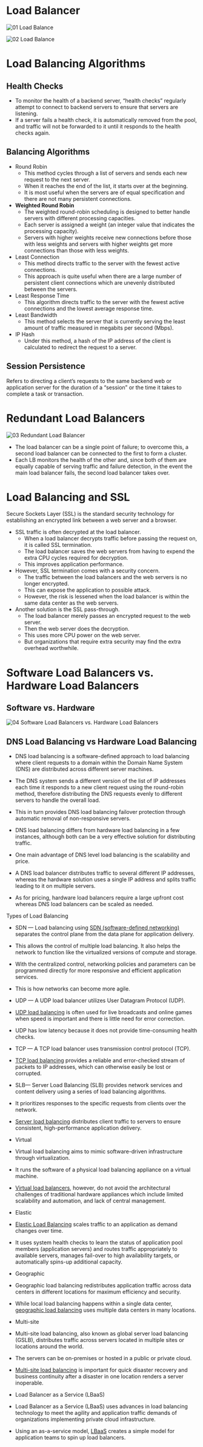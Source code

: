 # Load Balancer
![01 Load Balance](https://raw.githubusercontent.com/lambda826/My-Notebook/master/08%20Distributed%20System/01%20System%20Design/01%20System%20Design%20Tools/resource/load%20balance/01%20Load%20Balance.png)

![02 Load Balance](https://raw.githubusercontent.com/lambda826/My-Notebook/master/08%20Distributed%20System/01%20System%20Design/01%20System%20Design%20Tools/resource/load%20balance/02%20Load%20Balance.png)


# Load Balancing Algorithms
## Health Checks
- To monitor the health of a backend server, “health checks” regularly attempt to connect to backend servers to ensure that servers are listening.
- If a server fails a health check, it is automatically removed from the pool, and traffic will not be forwarded to it until it responds to the health checks again.

## Balancing Algorithms
- Round Robin
	- This method cycles through a list of servers and sends each new request to the next server.
	- When it reaches the end of the list, it starts over at the beginning.
	- It is most useful when the servers are of equal specification and there are not many persistent connections.
- **Weighted Round Robin**
	- The weighted round-robin scheduling is designed to better handle servers with different processing capacities.
	- Each server is assigned a weight (an integer value that indicates the processing capacity).
	- Servers with higher weights receive new connections before those with less weights and servers with higher weights get more connections than those with less weights.
- Least Connection
	- This method directs traffic to the server with the fewest active connections.
	- This approach is quite useful when there are a large number of persistent client connections which are unevenly distributed between the servers.
- Least Response Time
	- This algorithm directs traffic to the server with the fewest active connections and the lowest average response time.
- Least Bandwidth
	- This method selects the server that is currently serving the least amount of traffic measured in megabits per second (Mbps).
- IP Hash
	- Under this method, a hash of the IP address of the client is calculated to redirect the request to a server.

## Session Persistence
Refers to directing a client’s requests to the same backend web or application server for the duration of a “session” or the time it takes to complete a task or transaction.


# Redundant Load Balancers
![03 Redundant Load Balancer](https://raw.githubusercontent.com/lambda826/My-Notebook/master/08%20Distributed%20System/01%20System%20Design/01%20System%20Design%20Tools/resource/load%20balance/03%20Redundant%20Load%20Balancer.png)
- The load balancer can be a single point of failure; to overcome this, a second load balancer can be connected to the first to form a cluster.
- Each LB monitors the health of the other and, since both of them are equally capable of serving traffic and failure detection, in the event the main load balancer fails, the second load balancer takes over.


# Load Balancing and SSL
Secure Sockets Layer (SSL) is the standard security technology for establishing an encrypted link between a web server and a browser.
- SSL traffic is often decrypted at the load balancer.
	- When a load balancer decrypts traffic before passing the request on, it is called SSL termination.
	- The load balancer saves the web servers from having to expend the extra CPU cycles required for decryption.
	- This improves application performance.
- However, SSL termination comes with a security concern.
	- The traffic between the load balancers and the web servers is no longer encrypted.
	- This can expose the application to possible attack.
	- However, the risk is lessened when the load balancer is within the same data center as the web servers.
- Another solution is the SSL pass-through.
	- The load balancer merely passes an encrypted request to the web server.
	- Then the web server does the decryption.
	- This uses more CPU power on the web server.
	- But organizations that require extra security may find the extra overhead worthwhile.


# Software Load Balancers vs. Hardware Load Balancers
## Software vs. Hardware

![04 Software Load Balancers vs. Hardware Load Balancers](https://raw.githubusercontent.com/lambda826/My-Notebook/master/08%20Distributed%20System/01%20System%20Design/01%20System%20Design%20Tools/resource/load%20balance/04%20Software%20Load%20Balancers%20vs.%20Hardware%20Load%20Balancers.png)

## DNS Load Balancing vs Hardware Load Balancing

-   DNS load balancing is a software-defined approach to load balancing where client requests to a domain within the Domain Name System (DNS) are distributed across different server machines.

-   The DNS system sends a different version of the list of IP addresses each time it responds to a new client request using the round-robin method, therefore distributing the DNS requests evenly to different servers to handle the overall load.
-   This in turn provides DNS load balancing failover protection through automatic removal of non-responsive servers.

-   DNS load balancing differs from hardware load balancing in a few instances, although both can be a very effective solution for distributing traffic.

-   One main advantage of DNS level load balancing is the scalability and price.
-   A DNS load balancer distributes traffic to several different IP addresses, whereas the hardware solution uses a single IP address and splits traffic leading to it on multiple servers.
-   As for pricing, hardware load balancers require a large upfront cost whereas DNS load balancers can be scaled as needed.

Types of Load Balancing

-   SDN — Load balancing using [SDN (software-defined networking)](https://avinetworks.com/glossary/sdn-load-balancing/) separates the control plane from the data plane for application delivery.

-   This allows the control of multiple load balancing. It also helps the network to function like the virtualized versions of compute and storage.
-   With the centralized control, networking policies and parameters can be programmed directly for more responsive and efficient application services.
-   This is how networks can become more agile.

-   UDP — A UDP load balancer utilizes User Datagram Protocol (UDP).

-   [UDP load balancing](https://avinetworks.com/glossary/udp-load-balancer/#:~:text=A%20UDP%20load%20balancer%20is,the%20internet%20protocol%20(IP).) is often used for live broadcasts and online games when speed is important and there is little need for error correction.
-   UDP has low latency because it does not provide time-consuming health checks.

-   TCP — A TCP load balancer uses transmission control protocol (TCP).

-   [TCP load balancing](https://avinetworks.com/glossary/tcp-load-balancing/) provides a reliable and error-checked stream of packets to IP addresses, which can otherwise easily be lost or corrupted.

-   SLB— Server Load Balancing (SLB) provides network services and content delivery using a series of load balancing algorithms.

-   It prioritizes responses to the specific requests from clients over the network.
-   [Server load balancing](https://avinetworks.com/glossary/server-load-balancer/) distributes client traffic to servers to ensure consistent, high-performance application delivery.

-   Virtual

-   Virtual load balancing aims to mimic software-driven infrastructure through virtualization.
-   It runs the software of a physical load balancing appliance on a virtual machine.
-   [Virtual load balancers](https://avinetworks.com/glossary/virtual-load-balancer/), however, do not avoid the architectural challenges of traditional hardware appliances which include limited scalability and automation, and lack of central management.

-   Elastic

-   [Elastic Load Balancing](https://avinetworks.com/glossary/elastic-load-balancer/) scales traffic to an application as demand changes over time.
-   It uses system health checks to learn the status of application pool members (application servers) and routes traffic appropriately to available servers, manages fail-over to high availability targets, or automatically spins-up additional capacity.

-   Geographic

-   Geographic load balancing redistributes application traffic across data centers in different locations for maximum efficiency and security.
-   While local load balancing happens within a single data center, [geographic load balancing](https://avinetworks.com/glossary/geographic-load-balancing/) uses multiple data centers in many locations.

-   Multi-site

-   Multi-site load balancing, also known as global server load balancing (GSLB), distributes traffic across servers located in multiple sites or locations around the world.
-   The servers can be on-premises or hosted in a public or private cloud.
-   [Multi-site load balancing](https://avinetworks.com/glossary/multi-site-load-balancing/) is important for quick disaster recovery and business continuity after a disaster in one location renders a server inoperable.

-   Load Balancer as a Service (LBaaS)

-   Load Balancer as a Service (LBaaS) uses advances in load balancing technology to meet the agility and application traffic demands of organizations implementing private cloud infrastructure.
-   Using an as-a-service model, [LBaaS](https://avinetworks.com/glossary/load-balancing-as-a-service/) creates a simple model for application teams to spin up load balancers.
<!--stackedit_data:
eyJoaXN0b3J5IjpbNzIzNjU5MDQ2XX0=
-->